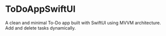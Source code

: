 # ToDoAppSwiftUI
A clean and minimal To-Do app built with SwiftUI using MVVM architecture. Add and delete tasks dynamically.
